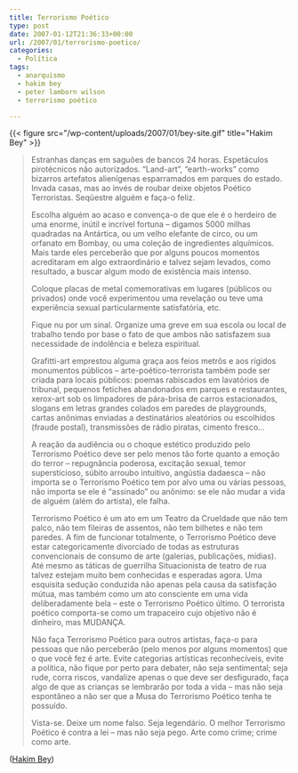 ```yaml
---
title: Terrorismo Poético
type: post
date: 2007-01-12T21:36:33+00:00
url: /2007/01/terrorismo-poetico/
categories:
  - Política
tags:
  - anarquismo
  - hakim bey
  - peter lamborn wilson
  - terrorismo poético

---
```

{{< figure src="/wp-content/uploads/2007/01/bey-site.gif" title="Hakim Bey" >}}

> Estranhas danças em saguões de bancos 24 horas. Espetáculos pirotécnicos não autorizados. “Land-art”, “earth-works” como bizarros artefatos alienígenas esparramados em parques do estado. Invada casas, mas ao invés de roubar deixe objetos Poético Terroristas. Seqüestre alguém e faça-o feliz.
>
> Escolha alguém ao acaso e convença-o de que ele é o herdeiro de uma enorme, inútil e incrível fortuna – digamos 5000 milhas quadradas na Antártica, ou um velho elefante de circo, ou um orfanato em Bombay, ou uma coleção de ingredientes alquímicos. Mais tarde eles perceberão que por alguns poucos momentos acreditaram em algo extraordinário e talvez sejam levados, como resultado, a buscar algum modo de existência mais intenso.
>
> Coloque placas de metal comemorativas em lugares (públicos ou privados) onde você experimentou uma revelação ou teve uma experiência sexual particularmente satisfatória, etc.
>
> Fique nu por um sinal. Organize uma greve em sua escola ou local de trabalho tendo por base o fato de que ambos não satisfazem sua necessidade de indolência e beleza espiritual.
>
> Grafitti-art emprestou alguma graça aos feios metrôs e aos rígidos monumentos públicos – arte-poético-terrorista também pode ser criada para locais públicos: poemas rabiscados em lavatórios de tribunal, pequenos fetiches abandonados em parques e restaurantes, xerox-art sob os limpadores de pára-brisa de carros estacionados, slogans em letras grandes colados em paredes de playgrounds, cartas anônimas enviadas a destinatários aleatórios ou escolhidos (fraude postal), transmissões de rádio piratas, cimento fresco…
>
> A reação da audiência ou o choque estético produzido pelo Terrorismo Poético deve ser pelo menos tão forte quanto a emoção do terror – repugnância poderosa, excitação sexual, temor supersticioso, súbito arroubo intuitivo, angústia dadaesca – não importa se o Terrorismo Poético tem por alvo uma ou várias pessoas, não importa se ele é “assinado” ou anônimo: se ele não mudar a vida de alguém (além do artista), ele falha.
>
> Terrorismo Poético é um ato em um Teatro da Crueldade que não tem palco, não tem fileiras de assentos, não tem bilhetes e não tem paredes. A fim de funcionar totalmente, o Terrorismo Poético deve estar categoricamente divorciado de todas as estruturas convencionais de consumo de arte (galerias, publicações, mídias). Até mesmo as táticas de guerrilha Situacionista de teatro de rua talvez estejam muito bem conhecidas e esperadas agora. Uma esquisita sedução conduzida não apenas pela causa da satisfação mútua, mas também como um ato consciente em uma vida deliberadamente bela – este o Terrorismo Poético último. O terrorista poético comporta-se como um trapaceiro cujo objetivo não é dinheiro, mas MUDANÇA.
>
> Não faça Terrorismo Poético para outros artistas, faça-o para pessoas que não perceberão (pelo menos por alguns momentos) que o que você fez é arte. Evite categorias artísticas reconhecíveis, evite a política, não fique por perto para debater, não seja sentimental; seja rude, corra riscos, vandalize apenas o que deve ser desfigurado, faça algo de que as crianças se lembrarão por toda a vida – mas não seja espontâneo a não ser que a Musa do Terrorismo Poético tenha te possuído.
>
> Vista-se. Deixe um nome falso. Seja legendário. O melhor Terrorismo Poético é contra a lei – mas não seja pego. Arte como crime; crime como arte.

([Hakim Bey][1])

 [1]: http://www.hermetic.com/bey/

